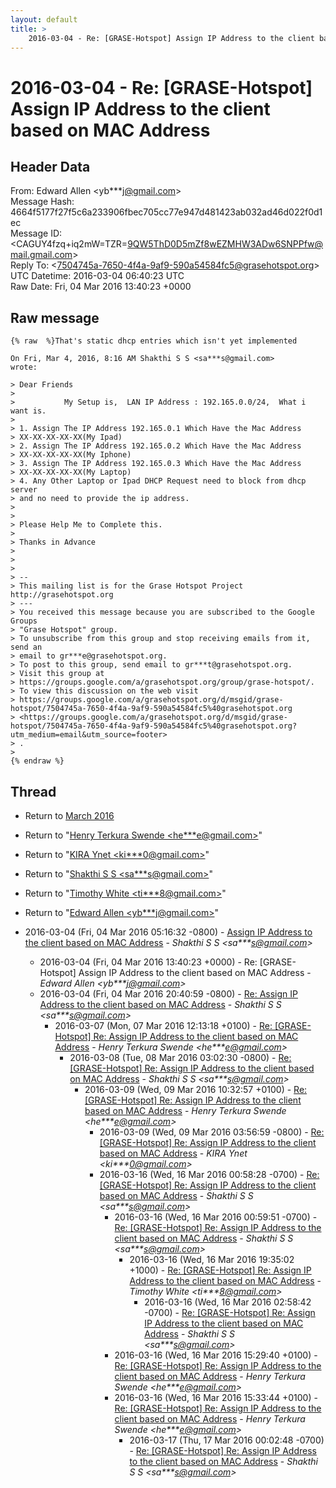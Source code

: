 ```yaml
---
layout: default
title: >
    2016-03-04 - Re: [GRASE-Hotspot] Assign IP Address to the client based on MAC Address
---
```


# 2016-03-04 - Re: [GRASE-Hotspot] Assign IP Address to the client based on MAC Address

## Header Data

From: Edward Allen \<yb***j@gmail.com\><br>
Message Hash: 4664f5177f27f5c6a233906fbec705cc77e947d481423ab032ad46d022f0d1ec<br>
Message ID: \<CAGUY4fzq+iq2mW=TZR=9QW5ThD0D5mZf8wEZMHW3ADw6SNPPfw@mail.gmail.com\><br>
Reply To: \<7504745a-7650-4f4a-9af9-590a54584fc5@grasehotspot.org\><br>
UTC Datetime: 2016-03-04 06:40:23 UTC<br>
Raw Date: Fri, 04 Mar 2016 13:40:23 +0000<br>

## Raw message

```
{% raw  %}That's static dhcp entries which isn't yet implemented

On Fri, Mar 4, 2016, 8:16 AM Shakthi S S <sa***s@gmail.com>
wrote:

> Dear Friends
>
>           My Setup is,  LAN IP Address : 192.165.0.0/24,  What i want is.
>
> 1. Assign The IP Address 192.165.0.1 Which Have the Mac Address
> XX-XX-XX-XX-XX(My Ipad)
> 2. Assign The IP Address 192.165.0.2 Which Have the Mac Address
> XX-XX-XX-XX-XX(My Iphone)
> 3. Assign The IP Address 192.165.0.3 Which Have the Mac Address
> XX-XX-XX-XX-XX(My Laptop)
> 4. Any Other Laptop or Ipad DHCP Request need to block from dhcp server
> and no need to provide the ip address.
>
>
> Please Help Me to Complete this.
>
> Thanks in Advance
>
>
>
> --
> This mailing list is for the Grase Hotspot Project http://grasehotspot.org
> ---
> You received this message because you are subscribed to the Google Groups
> "Grase Hotspot" group.
> To unsubscribe from this group and stop receiving emails from it, send an
> email to gr***e@grasehotspot.org.
> To post to this group, send email to gr***t@grasehotspot.org.
> Visit this group at
> https://groups.google.com/a/grasehotspot.org/group/grase-hotspot/.
> To view this discussion on the web visit
> https://groups.google.com/a/grasehotspot.org/d/msgid/grase-hotspot/7504745a-7650-4f4a-9af9-590a54584fc5%40grasehotspot.org
> <https://groups.google.com/a/grasehotspot.org/d/msgid/grase-hotspot/7504745a-7650-4f4a-9af9-590a54584fc5%40grasehotspot.org?utm_medium=email&utm_source=footer>
> .
>
{% endraw %}
```

## Thread

+ Return to [March 2016](/archive/2016/03)

+ Return to "[Henry Terkura Swende <he***e<span>@</span>gmail.com>](/authors/he___e_at_gmail_com)"
+ Return to "[KIRA Ynet <ki***0<span>@</span>gmail.com>](/authors/ki___0_at_gmail_com)"
+ Return to "[Shakthi S S <sa***s<span>@</span>gmail.com>](/authors/sa___s_at_gmail_com)"
+ Return to "[Timothy White <ti***8<span>@</span>gmail.com>](/authors/ti___8_at_gmail_com)"
+ Return to "[Edward Allen <yb***j<span>@</span>gmail.com>](/authors/yb___j_at_gmail_com)"

+ 2016-03-04 (Fri, 04 Mar 2016 05:16:32 -0800) - [Assign IP Address to the client based on MAC Address](/archive/2016/03/6dadb892b7c46916c562d470b5c35baa6158aff354f252d9c4bc441e7d3f94c5) - _Shakthi S S \<sa***s@gmail.com\>_
  + 2016-03-04 (Fri, 04 Mar 2016 13:40:23 +0000) - Re: [GRASE-Hotspot] Assign IP Address to the client based on MAC Address - _Edward Allen \<yb***j@gmail.com\>_
  + 2016-03-04 (Fri, 04 Mar 2016 20:40:59 -0800) - [Re: Assign IP Address to the client based on MAC Address](/archive/2016/03/f4d80ad5d87ac4d4cd3273de7cf06016dac82ebf74e9eb905569a9146c2b055d) - _Shakthi S S \<sa***s@gmail.com\>_
    + 2016-03-07 (Mon, 07 Mar 2016 12:13:18 +0100) - [Re: [GRASE-Hotspot] Re: Assign IP Address to the client based on MAC Address](/archive/2016/03/ec7fb4e6e797aa65da616192dd1793b1eeaf25cf8ab7b8278f2c41408e6251e3) - _Henry Terkura Swende \<he***e@gmail.com\>_
      + 2016-03-08 (Tue, 08 Mar 2016 03:02:30 -0800) - [Re: [GRASE-Hotspot] Re: Assign IP Address to the client based on MAC Address](/archive/2016/03/cc6cd86603a951e467dc62e35cc64bc0f9965b0441c90e55da206f989b9c6544) - _Shakthi S S \<sa***s@gmail.com\>_
        + 2016-03-09 (Wed, 09 Mar 2016 10:32:57 +0100) - [Re: [GRASE-Hotspot] Re: Assign IP Address to the client based on MAC Address](/archive/2016/03/a1b133dd2e4cb66dc268494548318ef91aac8cccae4f8f4156d2805a43d69c43) - _Henry Terkura Swende \<he***e@gmail.com\>_
          + 2016-03-09 (Wed, 09 Mar 2016 03:56:59 -0800) - [Re: [GRASE-Hotspot] Re: Assign IP Address to the client based on MAC Address](/archive/2016/03/82795d47a57b50ad01a322ae07b37b87a2d634888db8d32882a99b7507b33cee) - _KIRA Ynet \<ki***0@gmail.com\>_
          + 2016-03-16 (Wed, 16 Mar 2016 00:58:28 -0700) - [Re: [GRASE-Hotspot] Re: Assign IP Address to the client based on MAC Address](/archive/2016/03/19b18a299a0fc99055eb974f5f1b8e187f50bc335425d20179f5c75d961f7aab) - _Shakthi S S \<sa***s@gmail.com\>_
            + 2016-03-16 (Wed, 16 Mar 2016 00:59:51 -0700) - [Re: [GRASE-Hotspot] Re: Assign IP Address to the client based on MAC Address](/archive/2016/03/59aad1fca026bb7d99dbaa0c32bd7315061bbcf25c84d5a9b5813c471f6b41c4) - _Shakthi S S \<sa***s@gmail.com\>_
              + 2016-03-16 (Wed, 16 Mar 2016 19:35:02 +1000) - [Re: [GRASE-Hotspot] Re: Assign IP Address to the client based on MAC Address](/archive/2016/03/e1da94c89e2e64bc9bcc5b56752558b1d4a29fa0fd8d637ac9e2a8bc55be9845) - _Timothy White \<ti***8@gmail.com\>_
                + 2016-03-16 (Wed, 16 Mar 2016 02:58:42 -0700) - [Re: [GRASE-Hotspot] Re: Assign IP Address to the client based on MAC Address](/archive/2016/03/95b8b1436812f5c9b498616f0a5f72b755f1fcabbc671d7c415b6bae0b1167f6) - _Shakthi S S \<sa***s@gmail.com\>_
            + 2016-03-16 (Wed, 16 Mar 2016 15:29:40 +0100) - [Re: [GRASE-Hotspot] Re: Assign IP Address to the client based on MAC Address](/archive/2016/03/819086938f106e54eab613d87f55fe10cd3fca292c705ea651a7ac403c7e211f) - _Henry Terkura Swende \<he***e@gmail.com\>_
            + 2016-03-16 (Wed, 16 Mar 2016 15:33:44 +0100) - [Re: [GRASE-Hotspot] Re: Assign IP Address to the client based on MAC Address](/archive/2016/03/384bdf4d26b84e369e1d0b7d21871e7efcdf6191bda1b1c2aed30abb08b7c880) - _Henry Terkura Swende \<he***e@gmail.com\>_
              + 2016-03-17 (Thu, 17 Mar 2016 00:02:48 -0700) - [Re: [GRASE-Hotspot] Re: Assign IP Address to the client based on MAC Address](/archive/2016/03/80bfa18163bd42fcc2196074ceed71fc3e9129acf18994d1247648a00ff0b654) - _Shakthi S S \<sa***s@gmail.com\>_

